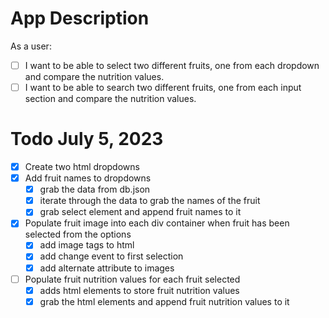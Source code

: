 # App Description

As a user:

- [ ] I want to be able to select two different fruits, one from each dropdown and compare the nutrition values.
- [ ] I want to be able to search two different fruits, one from each input section and compare the nutrition values.

# Todo July 5, 2023

- [x] Create two html dropdowns
- [x] Add fruit names to dropdowns
  - [x] grab the data from db.json
  - [x] iterate through the data to grab the names of the fruit
  - [x] grab select element and append fruit names to it
- [x] Populate fruit image into each div container when fruit has been selected from the options
  - [x] add image tags to html
  - [x] add change event to first selection
  - [x] add alternate attribute to images
- [ ] Populate fruit nutrition values for each fruit selected
  - [x] adds html elements to store fruit nutrition values
  - [x] grab the html elements and append fruit nutrition values to it
